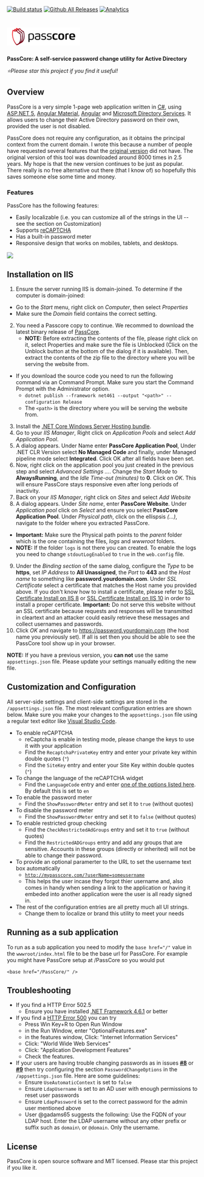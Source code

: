 [![Build status](https://ci.appveyor.com/api/projects/status/76nxqw893mk7xfb9/branch/master?svg=true)](https://ci.appveyor.com/project/geoperez/passcore/branch/master)
[![Github All Releases](https://img.shields.io/github/downloads/unosquare/passcore/total.svg)](https://github.com/unosquare/passcore/releases)
[![Analytics](https://ga-beacon.appspot.com/UA-8535255-2/unosquare/passcore/)](https://github.com/igrigorik/ga-beacon)

# <img src="https://github.com/unosquare/passcore/raw/master/src/Unosquare.PassCore.Web/ClientApp/assets/images/passcore-logo.png"></img>

**PassCore: A self-service password change utility for Active Directory**

*:star:Please star this project if you find it useful!*

## Overview

PassCore is a very simple 1-page web application written in <a target="_blank" href="https://github.com/dotnet/roslyn">C#</a>, using <a href="https://github.com/aspnet" target="_blank">ASP.NET 5</a>, <a href="https://github.com/angular/material2" target="_blank">Angular Material</a>, <a href="https://github.com/angular/angular" target="_blank">Angular</a> and <a href="https://msdn.microsoft.com/en-us/library/system.directoryservices.activedirectory(v=vs.110).aspx" target="_blank">Microsoft Directory Services</a>. It allows users to change their Active Directory password on their own, provided the user is not disabled.

PassCore does not require any configuration, as it obtains the principal context from the current domain. I wrote this because a number of people have requested several features that the <a taget="_blank" href="http://unopasscore.codeplex.com/">original version</a> did not have. The original version of this tool was downloaded around 8000 times in 2.5 years. My hope is that the new version continues to be just as popular. There really is no free alternative out there (that I know of) so hopefully this saves someone else some time and money.

### Features

PassCore has the following features:
- Easily localizable (i.e. you can customize all of the strings in the UI -- see the section on Customization)
- Supports [reCAPTCHA](https://www.google.com/recaptcha/intro/index.html)
- Has a built-in password meter
- Responsive design that works on mobiles, tablets, and desktops.

<img align="center" src="https://github.com/unosquare/passcore/raw/master/preview.png"></img>

## Installation on IIS

1. Ensure the server running IIS is domain-joined. To determine if the computer is domain-joined:
* Go to the *Start* menu, right click on *Computer*, then select *Properties*
* Make sure the *Domain* field contains the correct setting.
2. You need a Passcore copy to continue. We recommed to download the latest binary release of [PassCore](https://github.com/unosquare/passcore/releases/download/3.0.2/passcore.zip). 
   * **NOTE:** Before extracting the contents of the file, please right click on it, select Properties and make sure the file is Unblocked (Click on the Unblock button at the bottom of the dialog if it is available). Then, extract the contents of the zip file to the directory where you will be serving the website from.
  * If you download the source code you need to run the following command via an Command Prompt. Make sure you start the Command Prompt with the Administrator option.
      * `dotnet publish --framework net461 --output "<path>" --configuration Release`
      * The `<path>` is the directory where you will be serving the website from.
3. Install the [.NET Core Windows Server Hosting bundle](https://docs.microsoft.com/en-us/aspnet/core/publishing/iis?tabs=aspnetcore2x#install-the-net-core-windows-server-hosting-bundle).
4. Go to your *IIS Manager*, Right click on *Application Pools* and select *Add Application Pool*.
5. A dialog appears. Under Name enter **PassCore Application Pool**, Under .NET CLR Version select **No Managed Code** and finally, under Managed pipeline mode select **Integrated**. Click OK after all fields have been set.
6. Now, right click on the application pool you just created in the previous step and select *Advanced Settings ...*. Change the *Start Mode* to **AlwaysRunning**, and the *Idle Time-out (minutes)* to **0**. Click on *OK*. This will ensure PassCore stays responsive even after long periods of inactivity.
7. Back on your *IIS Manager*, right click on *Sites* and select *Add Website*
8. A dialog appears. Under *Site name*, enter **PassCore Website**. Under *Application pool* click on *Select* and ensure you select **PassCore Application Pool**. Under *Physical path*, click on the ellispsis *(...)*, navigate to the folder where you extracted PassCore. 
* **Important:** Make sure the Physical path points to the *parent* folder which is the one containing the files, *logs* and *wwwroot* folders.  
* **NOTE:** If the folder <code>logs</code> is not there you can created. To enable the logs you need to change `stdoutLogEnabled` to `true` in the `web.config` file.
9. Under the *Binding section* of the same dialog, configure the *Type* to be **https**, set *IP Address* to **All Unassigned**, the *Port* to **443** and the *Host name* to something like **password.yourdomain.com**. Under *SSL Certificate* select a certificate that matches the Host name you provided above. If you don't know how to install a certificate, please refer to <a href="https://www.digicert.com/ssl-certificate-installation-microsoft-iis-8.htm">SSL Certificate Install on IIS 8</a> or <a href="https://www.digicert.com/csr-creation-ssl-installation-iis-10.htm">SSL Certificate Install on IIS 10</a> in order to install a proper certificate. **Important:** Do not serve this website without an SSL certificate because requests and responses will be transmitted in cleartext and an attacker could easily retrieve these messages and collect usernames and passwords.
10. Click *OK* and navigate to https://password.yourdomain.com (the host name you previously set). If all is set then you should be able to see the PassCore tool show up in your browser.

**NOTE:** If you have a previous version, you **can not** use the same `appsettings.json` file. Please update your settings manually editing the new file.

## Customization and Configuration

All server-side settings and client-side settings are stored in the <code>/appsettings.json</code> file.
The most relevant configuration entries are shown below. Make sure you make your changes to the <code>appsettings.json</code> file using a regular text editor like <a href="https://code.visualstudio.com">Visual Studio Code</a>.

- To enable reCAPTCHA
  - reCaptcha is enable in testing mode, please change the keys to use it with your application
  - Find the <code>RecaptchaPrivateKey</code> entry and enter your private key within double quotes (<code>"</code>)
  - Find the <code>SiteKey</code> entry and enter your Site Key within double quotes (<code>"</code>)
- To change the language of the reCAPTCHA widget
  - Find the <code>LanguageCode</code> entry and enter <a href="https://developers.google.com/recaptcha/docs/language">one of the options listed here</a>. By default this is set to <code>en</code>
- To enable the password meter
  - Find the <code>ShowPasswordMeter</code> entry and set it to <code>true</code> (without quotes)
- To disable the password meter
  - Find the <code>ShowPasswordMeter</code> entry and set it to <code>false</code> (without quotes)
- To enable restricted group checking
  - Find the <code>CheckRestrictedAdGroups</code> entry and set it to <code>true</code> (without quotes)
  - Find the <code>RestrictedADGroups</code> entry and add any groups that are sensitive.  Accounts in these groups (directly or inherited) will not be able to change their password.
- To provide an optional paramerter to the URL to set the username text box automatically
  - <code>http://mypasscore.com/?userName=someusername</code> 
  - This helps the user incase they forgot thier username and, also comes in handy when sending a link to the application or having it embeded into another application were the user is all ready signed in.  
- The rest of the configuration entries are all pretty much all UI strings.
  - Change them to localize or brand this utility to meet your needs

## Running as a sub application
To run as a sub application you need to modify the `base href="/"` value in the `wwwroot/index.html` file to be the base url for PassCore. For example you might have PassCore setup at /PassCore so you would put
```
<base href="/PassCore/" />
```
## Troubleshooting
- If you find a HTTP Error 502.5
  - Ensure you have installed [.NET Framework 4.6.1](https://www.microsoft.com/en-us/download/details.aspx?id=49982) or better
- If you find a [HTTP Error 500](https://stackoverflow.com/questions/45415832/http-error-500-19-in-iis-10-and-visual-studio-2017) you can try
  - Press Win Key+R to Open Run Window
  - in the Run Window, enter "OptionalFeatures.exe"
  - in the features window, Click: "Internet Information Services"
  - Click: "World Wide Web Services"
  - Click: "Application Development Features"
  - Check the features.
- If your users are having trouble changing passwords as in issues **<a href="https://github.com/unosquare/passcore/issues/8">#8</a>** or **<a href="https://github.com/unosquare/passcore/issues/9">#9</a>** then try configuring the section <code>PasswordChangeOptions</code> in the <code>/appsettings.json</code> file. Here are some guidelines:
  - Ensure <code>UseAutomaticContext</code> is set to <code>false</code>
  - Ensure <code>LdapUsername</code> is set to an AD user with enough permissions to reset user passwords
  - Ensure <code>LdapPassword</code> is set to the correct password for the admin user mentioned above
  - User @gadams65 suggests the following: Use the FQDN of your LDAP host. Enter the LDAP username without any other prefix or suffix such as <code>domain\\</code> or <code>@domain</code>. Only the username.

## License

PassCore is open source software and MIT licensed. Please star this project if you like it.
